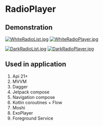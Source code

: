 # RadioPlayer

## Demonstration

[![WhiteRadioList.jpg](https://i.postimg.cc/NMr7hKTn/White-List.jpg)](https://postimg.cc/8JNrMPZd)
[![WhiteRadioPlayer.jpg](https://i.postimg.cc/139Hg5hg/White-Play.jpg)](https://postimg.cc/F7Bc8vKm)

[![DarkRadioList.jpg](https://i.postimg.cc/ZRg7pkPG/DarkList.jpg)](https://postimg.cc/7G3nrWW9)
[![DarkRadioPlayer.jpg](https://i.postimg.cc/1tLB4GsP/DarkPlay.jpg)](https://postimg.cc/FdV3BJYn)

## Used in application

1) Api 21+
2) MVVM
3) Dagger
4) Jetpack compose
5) Navigation compose
6) Kotlin coroutines + Flow
7) Moshi
8) ExoPlayer
9) Foreground Service